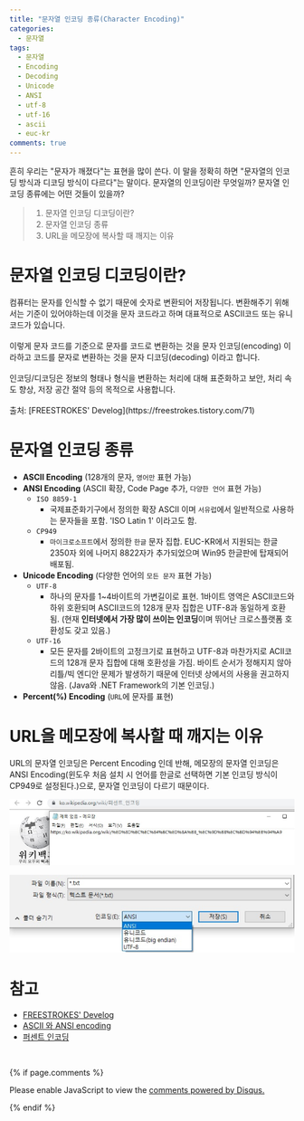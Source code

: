 ```yaml
---
title: "문자열 인코딩 종류(Character Encoding)"
categories:
  - 문자열
tags:
  - 문자열
  - Encoding
  - Decoding
  - Unicode
  - ANSI
  - utf-8
  - utf-16
  - ascii
  - euc-kr
comments: true
---
```


흔히 우리는 "문자가 깨졌다"는 표현을 많이 쓴다. 이 말을 정확히 하면 "문자열의 인코딩 방식과 디코딩 방식이 다르다"는 말이다. 문자열의 인코딩이란 무엇일까? 문자열 인코딩 종류에는 어떤 것들이 있을까?

> 1. 문자열 인코딩 디코딩이란?
> 2. 문자열 인코딩 종류
> 3. URL을 메모장에 복사할 때 깨지는 이유


# 문자열 인코딩 디코딩이란?

<div class="notice">
컴퓨터는 문자를 인식할 수 없기 때문에 숫자로 변환되어 저장됩니다. 변환해주기 위해서는 기준이 있어야하는데 이것을 문자 코드라고 하며 대표적으로 ASCII코드 또는 유니코드가 있습니다.<br>
<br>
이렇게 문자 코드를 기준으로 문자를 코드로 변환하는 것을 문자 인코딩(encoding) 이라하고 코드를 문자로 변환하는 것을 문자 디코딩(decoding) 이라고 합니다.<br>
<br>
인코딩/디코딩은 정보의 형태나 형식을 변환하는 처리에 대해 표준화하고 보안, 처리 속도 향상, 저장 공간 절약 등의 목적으로 사용합니다.<br>
<br>
출처: [FREESTROKES' Develog](https://freestrokes.tistory.com/71)
</div>

# 문자열 인코딩 종류

- **ASCII Encoding** (128개의 문자, `영어만` 표현 가능)
- **ANSI Encoding** (ASCII 확장, Code Page 추가, `다양한 언어` 표현 가능)
  - `ISO 8859-1`
    - 국제표준화기구에서 정의한 확장 ASCII 이며 `서유럽`에서 일반적으로 사용하는 문자들을 포함. 'ISO Latin 1' 이라고도 함.
  - `CP949`
    - `마이크로소프트`에서 정의한 `한글` 문자 집합. EUC-KR에서 지원되는 한글 2350자 외에 나머지 8822자가 추가되었으며 Win95 한글판에 탑재되어 배포됨.
- **Unicode Encoding** (다양한 언어의 `모든 문자` 표현 가능)
  - `UTF-8`
    - 하나의 문자를 1~4바이트의 가변길이로 표현. 1바이트 영역은 ASCII코드와 하위 호환되며 ASCII코드의 128개 문자 집합은 UTF-8과 동일하게 호환됨. (현재 **인터넷에서 가장 많이 쓰이는 인코딩**이며 뛰어난 크로스플랫폼 호환성도 갖고 있음.)
  - `UTF-16`
    - 모든 문자를 2바이트의 고정크기로 표현하고 UTF-8과 마찬가지로 ACII코드의 128개 문자 집합에 대해 호환성을 가짐. 바이트 순서가 정해지지 않아 리틀/빅 엔디안 문제가 발생하기 때문에 인터넷 상에서의 사용을 권고하지 않음. (Java와 .NET Framework의 기본 인코딩.)
- **Percent(%) Encoding** (`URL`에 문자를 표현)


# URL을 메모장에 복사할 때 깨지는 이유

URL의 문자열 인코딩은 Percent Encoding 인데 반해, 메모장의 문자열 인코딩은 ANSI Encoding(윈도우 처음 설치 시 언어를 한글로 선택하면 기본 인코딩 방식이 CP949로 설정된다.)으로, 문자열 인코딩이 다르기 때문이다.

<center><p><img src="/assets/2018-08-14-post-character_encoding/URL.jpg"></p></center>

<center><p><img src="/assets/2018-08-14-post-character_encoding/ANSI.jpg"></p></center>

# 참고
- [FREESTROKES' Develog](https://freestrokes.tistory.com/71)
- [ASCII 와 ANSI encoding](https://pragp.tistory.com/entry/ASCII-%EC%99%80-ANSI-encoding)
- [퍼센트 인코딩](https://ko.wikipedia.org/wiki/%ED%8D%BC%EC%84%BC%ED%8A%B8_%EC%9D%B8%EC%BD%94%EB%94%A9)

<br>

{% if page.comments %}

<div id="disqus_thread"></div>
<script>

/**
*  RECOMMENDED CONFIGURATION VARIABLES: EDIT AND UNCOMMENT THE SECTION BELOW TO INSERT DYNAMIC VALUES FROM YOUR PLATFORM OR CMS.
*  LEARN WHY DEFINING THESE VARIABLES IS IMPORTANT: https://disqus.com/admin/universalcode/#configuration-variables*/
/*
var disqus_config = function () {
this.page.url = PAGE_URL;  // Replace PAGE_URL with your page's canonical URL variable
this.page.identifier = PAGE_IDENTIFIER; // Replace PAGE_IDENTIFIER with your page's unique identifier variable
};
*/
(function() { // DON'T EDIT BELOW THIS LINE
var d = document, s = d.createElement('script');
s.src = 'https://https-c0msherl0ck-github-io.disqus.com/embed.js';
s.setAttribute('data-timestamp', +new Date());
(d.head || d.body).appendChild(s);
})();
</script>
<noscript>Please enable JavaScript to view the <a href="https://disqus.com/?ref_noscript">comments powered by Disqus.</a></noscript>
                            
{% endif %}
